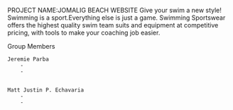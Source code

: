    PROJECT NAME:JOMALIG BEACH WEBSITE
     Give your swim a new style!
     Swimming is a sport.Everything else is just a game.
     Swimming Sportswear offers the highest quality swim team suits and equipment at competitive pricing, with tools to make your coaching job easier.


Group Members

    Jeremie Parba
        -
        -


    Matt Justin P. Echavaria
        -
        -
